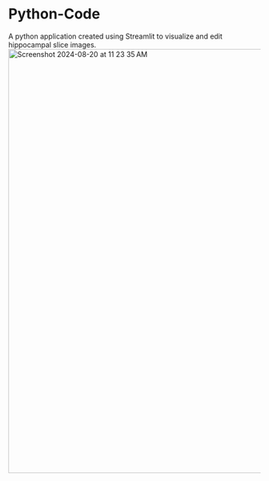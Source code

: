 # Python-Code
A python application created using Streamlit to visualize and edit hippocampal slice images.
<img width="845" alt="Screenshot 2024-08-20 at 11 23 35 AM" src="https://github.com/user-attachments/assets/64fe8be1-7581-4a7f-b04c-de02ff142d88">
